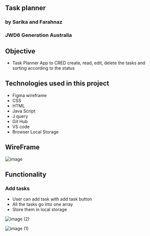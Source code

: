 ##  Task planner

### by Sarika and Farahnaz

###  JWD6 Generation Australia 

## Objective
* Task Planner App to CRED create, read, edit, delete the tasks and sorting according to the status

## Technologies used in this project
- Figma wireframe
- CSS
- HTML
- Java Script
- J query
- Git Hub
- VS code
- Browser Local Storage

## WireFrame

![image](https://user-images.githubusercontent.com/88653065/137273678-bcc80732-340b-4c75-a809-f16b7ec4b95c.png)


## Functionality

### Add tasks
- User can add task with add task button
- All the tasks go into one array
- Store them in local storage

![image (2)](https://user-images.githubusercontent.com/88653065/137274000-37a69379-9477-4006-b49d-ca3f15c8f9bd.png)


![image (1)](https://user-images.githubusercontent.com/88653065/137273879-5d3bd11e-5f94-4504-a9ea-e520ac875d41.png)
